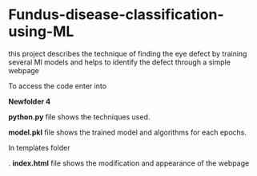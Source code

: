 # Fundus-disease-classification-using-ML
this project describes the technique of finding the eye defect by training several Ml models and helps to identify the defect through a simple webpage


To access the code enter into

**Newfolder 4**

**python.py** file shows the techniques used.

   **model.pkl** file shows the trained model and algorithms for each epochs.
   
In templates folder 

  . **index.html** file shows the modification  and appearance of the webpage
